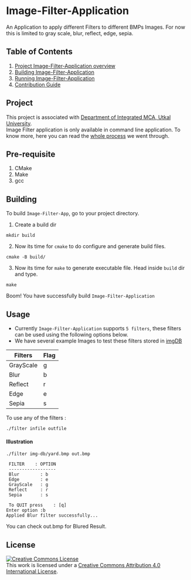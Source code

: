 # Image-Filter-Application

An Application to apply different Filters to different BMPs Images. For now this is limited to gray scale, blur, reflect, edge, sepia.

## Table of Contents

1) [Project Image-Filter-Application overview](#project)
2) [Building Image-Filter-Application](#building)
3) [Running Image-Filter-Application](#usage)
4) [Contribution Guide](https://github.com/Blaze-Stars/Image-Filter-Application/blob/main/CONTRIBUTING.md)

## Project

This project is associated with [Department of Integrated MCA, Utkal University](https://utkaluniversity.ac.in/departments/5-years-integrated-master-in-computer-application/).<br>
Image Filter application is only available in command line application. To know more, here you can read the [whole process](https://drive.google.com/file/d/1GJ7fSOZBK7VxsA8DUD2BaNMYAcl2ceGh/view?usp=share_link) we went through.

## Pre-requisite

1. CMake
2. Make
2. gcc

## Building

To build `Image-Filter-App`, go to your project directory.

1. Create a build dir
```shell
mkdir build
```
2. Now its time for `cmake` to do configure and generate build files.
```shell
cmake -B build/
```

3. Now its time for `make` to generate executable file. Head inside `build` dir and type.
```shell
make
```
Boom! You have successfully build `Image-Filter-Application`

## Usage

+ Currently `Image-Filter-Application` supports `5 filters`, these filters can be used using the following options below.<br>
+ We have several example Images to test these filters stored in [imgDB](https://github.com/Blaze-Stars/Image-Filter-Application/tree/main/img-db)

| Filters | Flag |
| ------- | ----- |
| GrayScale | g |
| Blur | b |
| Reflect | r |
| Edge | e |
| Sepia | s |

To use any of the filters :
```shell
./filter infile outfile
```
#### Illustration
```
./filter img-db/yard.bmp out.bmp

 FILTER    : OPTION
 ------------------
 Blur        : b
 Edge        : e
 GrayScale   : g
 Reflect     : r
 Sepia       : s

 To QUIT press    : [q]
Enter option :b
Applied Blur filter successfully...
```
You can check out.bmp for Blured Result.

## License
<a rel="license" href="http://creativecommons.org/licenses/by/4.0/"><img alt="Creative Commons License" style="border-width:0" src="https://i.creativecommons.org/l/by/4.0/88x31.png" /></a><br />This work is licensed under a <a rel="license" href="http://creativecommons.org/licenses/by/4.0/">Creative Commons Attribution 4.0 International License</a>.
